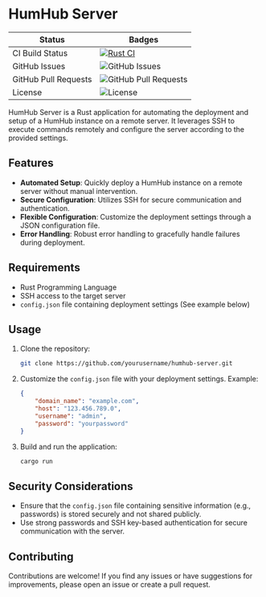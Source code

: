 # HumHub Server

| Status | Badges |
|-------|----------|
| CI Build Status | [![Rust CI](https://github.com/GreenMeteor/humhub-server/actions/workflows/rust.yml/badge.svg?branch=main)](https://github.com/GreenMeteor/humhub-server/actions/workflows/rust.yml) |
| GitHub Issues | ![GitHub Issues](https://img.shields.io/github/issues/greenmeteor/humhub-server.svg?logo=github) |
| GitHub Pull Requests | ![GitHub Pull Requests](https://img.shields.io/github/issues-pr/greenmeteor/humhub-server.svg?logo=github) |
| License | ![License](https://img.shields.io/badge/License-AGPL-license?logo=github) |

HumHub Server is a Rust application for automating the deployment and setup of a HumHub instance on a remote server. It leverages SSH to execute commands remotely and configure the server according to the provided settings.

## Features

- **Automated Setup**: Quickly deploy a HumHub instance on a remote server without manual intervention.
- **Secure Configuration**: Utilizes SSH for secure communication and authentication.
- **Flexible Configuration**: Customize the deployment settings through a JSON configuration file.
- **Error Handling**: Robust error handling to gracefully handle failures during deployment.

## Requirements

- Rust Programming Language
- SSH access to the target server
- `config.json` file containing deployment settings (See example below)

## Usage

1. Clone the repository:

   ```bash
   git clone https://github.com/yourusername/humhub-server.git
   ```

2. Customize the `config.json` file with your deployment settings. Example:

   ```json
   {
       "domain_name": "example.com",
       "host": "123.456.789.0",
       "username": "admin",
       "password": "yourpassword"
   }
   ```

3. Build and run the application:

   ```bash
   cargo run
   ```

## Security Considerations

- Ensure that the `config.json` file containing sensitive information (e.g., passwords) is stored securely and not shared publicly.
- Use strong passwords and SSH key-based authentication for secure communication with the server.

## Contributing

Contributions are welcome! If you find any issues or have suggestions for improvements, please open an issue or create a pull request.
